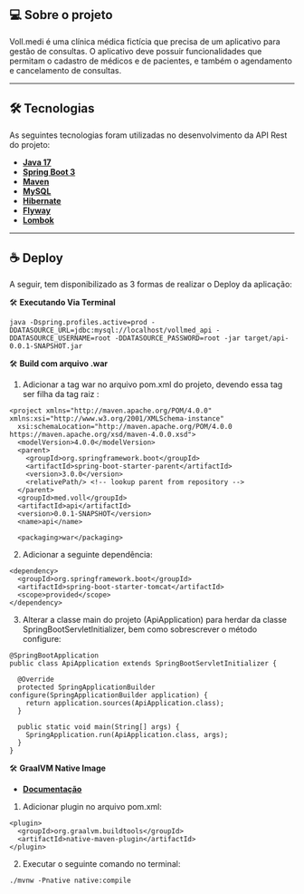 ## 💻 Sobre o projeto

Voll.medi é uma clínica médica fictícia que precisa de um aplicativo para gestão de consultas. O aplicativo deve possuir funcionalidades que permitam o cadastro de médicos e de pacientes, e também o agendamento e cancelamento de consultas.

---

## 🛠 Tecnologias

As seguintes tecnologias foram utilizadas no desenvolvimento da API Rest do projeto:

- **[Java 17](https://www.oracle.com/java)**
- **[Spring Boot 3](https://spring.io/projects/spring-boot)**
- **[Maven](https://maven.apache.org)**
- **[MySQL](https://www.mysql.com)**
- **[Hibernate](https://hibernate.org)**
- **[Flyway](https://flywaydb.org)**
- **[Lombok](https://projectlombok.org)**

---

## ☕ Deploy

A seguir, tem disponibilizado as 3 formas de realizar o Deploy da aplicação: 


🛠 **Executando Via Terminal**
```
java -Dspring.profiles.active=prod -DDATASOURCE_URL=jdbc:mysql://localhost/vollmed_api -DDATASOURCE_USERNAME=root -DDATASOURCE_PASSWORD=root -jar target/api-0.0.1-SNAPSHOT.jar 
```


🛠 **Build com arquivo .war**
1) Adicionar a tag <packaging>war</packaging> no arquivo pom.xml do projeto, devendo essa tag ser filha da tag raiz <project>:
```
<project xmlns="http://maven.apache.org/POM/4.0.0" xmlns:xsi="http://www.w3.org/2001/XMLSchema-instance"
  xsi:schemaLocation="http://maven.apache.org/POM/4.0.0 https://maven.apache.org/xsd/maven-4.0.0.xsd">
  <modelVersion>4.0.0</modelVersion>
  <parent>
    <groupId>org.springframework.boot</groupId>
    <artifactId>spring-boot-starter-parent</artifactId>
    <version>3.0.0</version>
    <relativePath/> <!-- lookup parent from repository -->
  </parent>
  <groupId>med.voll</groupId>
  <artifactId>api</artifactId>
  <version>0.0.1-SNAPSHOT</version>
  <name>api</name>

  <packaging>war</packaging>
```

2) Adicionar a seguinte dependência:
```
<dependency>
  <groupId>org.springframework.boot</groupId>
  <artifactId>spring-boot-starter-tomcat</artifactId>
  <scope>provided</scope>
</dependency>
```

3) Alterar a classe main do projeto (ApiApplication) para herdar da classe SpringBootServletInitializer, bem como sobrescrever o método configure:
```
@SpringBootApplication
public class ApiApplication extends SpringBootServletInitializer {

  @Override
  protected SpringApplicationBuilder configure(SpringApplicationBuilder application) {
    return application.sources(ApiApplication.class);
  }

  public static void main(String[] args) {
    SpringApplication.run(ApiApplication.class, args);
  }
}
```


🛠 **GraalVM Native Image**
- **[Documentação](https://www.graalvm.org/native-image)**

1) Adicionar plugin no arquivo pom.xml:
```
<plugin>
  <groupId>org.graalvm.buildtools</groupId>
  <artifactId>native-maven-plugin</artifactId>
</plugin>
```
2) Executar o seguinte comando no terminal:
```
./mvnw -Pnative native:compile
```
